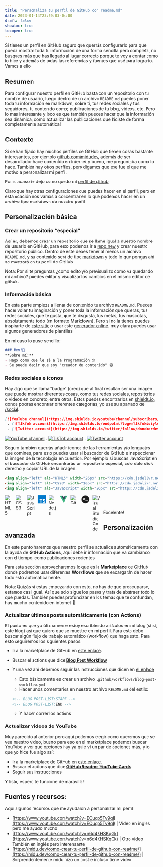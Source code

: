 ```yaml
---
title: "Personaliza tu perfil de GitHub con readme.md"
date: 2023-01-14T23:29:03-04:00
draft: false
showtoc: true
tocopen: true
---
```


Si tienes un perfil en GitHub seguro que querrás configurarlo para que pueda mostrar toda tu información de una forma sencilla pero completa, no busques más que has llegado al lugar correcto porque te voy a contar como lo hice y además de todas las referencias y fuentes que usé para lograrlo. Vamos a ello

## Resumen

Para configurar nuestro perfil en GitHub basta con un repositorio con tu nombre de usuario, luego dentro de un archivo `README.md` puedes poner toda tu información en markdown, sobre ti, tus redes sociales y tus seguidores, tu contenido como; publicaciones de tu blog, videos, etc. Pero lo mas interesante y loco es que también puedes hacer que la información sea dinámica, como actualizar las publicaciones que hiciste de forma completamente automática!

## Contexto

Si se han fijado hay muchos perfiles de GitHub que tienen cosas bastante interesantes, por ejemplo [github.com/midudev](http://github.com/midudev), además de ser desarrollador hace contenido en internet y bueno, me preguntaba como lo hace. También hay otros perfiles, pero digamos que ese fue el que me motivo a personalizar mi perfil.

Por si acaso te dejo como quedo mi [perfil de github](https://github.com/doneber)

Claro que hay otras configuraciones que puedes hacer en el perfil, pero en esta ocación nos vamos a concentrar en lo que podemos hacer en un archivo tipo markdown de nuestro perfil

## Personalización básica

### Crear un repositorio “especial”

Así es, debemos crear un repositorio que se llame igual a nuestro nombre de usuario en GitHub, para esto podemos ir a [repo.new](http://repo.new) y crear nuestro repositorio público. Dentro de este debes tener al menos un archivo `README.md`, y su contenido será de tipo [markdown](https://markdown.es/) y todo lo que pongas ahí se mostrará en tu perfil de GitHub

Nota: Por si te preguntas ¿como edito y/o previsualizo como va quedando mi archivo? puedes editar y visualizar los cambios en el mismo editor de github.

### Información básica

En esta parte empieza a llenar de contenido tu archivo `README.md`. Puedes hacer volar tu imaginación y poner toda la información que quieras, tus redes sociales, que te gusta, que te disgusta, tus metas, tus mascotas, absolutamente todo (en formato Markdown). Pero si no la tienes puedes inspirarte de [este sitio](https://zzetao.github.io/awesome-github-profile/) o usar este [generador online](https://rahuldkjain.github.io/gh-profile-readme-generator/). muy clara puedes usar algunos generadores de plantillas

En mi caso lo puse sencillo:

```markdown
### Hey!👋
**Sobre mí:**
- Hago como que le sé a la Programación 🤓 
- Se puede decir que soy "creador de contenido" 😅
```

### Redes sociales e íconos

Hay algo que se llama “badge” (creo) que al final resultan ser una imagen que puede mostrar diferentes cosas, como tus redes sociales, repositorios o videos en concreto, entre otros. Estos puedes encontrarlos en [shields.io](http://shields.io), donde podrás encontrar diferentes categorias, yo usé su apartado de [/social](https://shields.io/category/social).

```markdown
[![YouTube channel](https://img.shields.io/youtube/channel/subscribers/UCKMWXwHYoy920OFEN_BM5VQ?style=social)](https://www.youtube.com/@doneberdev)
 . [![TikTok account](https://img.shields.io/endpoint?logo=TikTok&style=social&url=https%3A%2F%2Fdoneber.dev%2Ftiktok-counter%2F)](https://www.tiktok.com/@doneberdev)
 . [![Twitter account](https://img.shields.io/twitter/follow/doneberdev?label=Followers&style=social)](https://twitter.com/doneberdev)
```

[![YouTube channel](https://img.shields.io/youtube/channel/subscribers/UCKMWXwHYoy920OFEN_BM5VQ?style=social)](https://www.youtube.com/@doneberdev)
 . [![TikTok account](https://img.shields.io/endpoint?logo=TikTok&style=social&url=https%3A%2F%2Fdoneber.dev%2Ftiktok-counter%2F)](https://www.tiktok.com/@doneberdev)
 . [![Twitter account](https://img.shields.io/twitter/follow/doneberdev?label=Followers&style=social)](https://twitter.com/doneberdev)

Seguro también querrás añadir iconos de las herramientas y/o lenguajes que domines, para esto puedes usar el buscador de GitHub e inspeccionar la imágen de la tecnología en cuestion. Por ejemplo si buscas JavaScript en el buscador de GitHub encontrarás un repositorio especial, solo dale click derecho y copiar URL de la imagen.

```html
<img align="left" alt="HTML5" width="26px" src="https://cdn.jsdelivr.net/gh/devicons/devicon/icons/html5/html5-original.svg" style="padding-right:10px;" />
<img align="left" alt="CSS3" width="26px" src="https://cdn.jsdelivr.net/gh/devicons/devicon/icons/css3/css3-original.svg" style="padding-right:10px;" />
<img align="left" alt="JavaScript" width="26px" src="https://cdn.jsdelivr.net/gh/devicons/devicon/icons/javascript/javascript-original.svg" style="padding-right:10px;" />
```

<img align="left" alt="HTML5" width="26px" src="https://cdn.jsdelivr.net/gh/devicons/devicon/icons/html5/html5-original.svg" style="padding-right:10px;" />
<img align="left" alt="CSS3" width="26px" src="https://cdn.jsdelivr.net/gh/devicons/devicon/icons/css3/css3-original.svg" style="padding-right:10px;" />
<img align="left" alt="JavaScript" width="26px" src="https://cdn.jsdelivr.net/gh/devicons/devicon/icons/javascript/javascript-original.svg" style="padding-right:10px;" />
<img align="left" alt="Typescript" width="26px" src="https://raw.githubusercontent.com/github/explore/80688e429a7d4ef2fca1e82350fe8e3517d3494d/topics/typescript/typescript.png" style="padding-right:10px;" />
<img align="left" alt="Node.js" width="26px" src="https://cdn.jsdelivr.net/gh/devicons/devicon/icons/nodejs/nodejs-original.svg" style="padding-right:10px;" />
<img align="left" alt="Vue" width="26px" src="https://raw.githubusercontent.com/github/explore/80688e429a7d4ef2fca1e82350fe8e3517d3494d/topics/vue/vue.png" style="padding-right:10px;" />
<img align="left" alt="Git" width="26px" src="https://cdn.jsdelivr.net/gh/devicons/devicon/icons/git/git-original.svg" style="padding-right:10px;" />
<img align="left" alt="Terminal" width="26px" src="https://raw.githubusercontent.com/github/explore/d92924b1d925bb134e308bd29c9de6c302ed3beb/topics/terminal/terminal.png" style="padding-right:10px;" />
<img align="left" alt="Visual Studio Code" width="26px" src="https://cdn.jsdelivr.net/gh/devicons/devicon/icons/vscode/vscode-original.svg" style="padding-right:10px;" />

</br>
</br>


Excelente!

## Personalización avanzada

En este punto haremos que nuestro perfil se actualice automáticamente con la ayuda de **GitHub Actions**, aquí debe ir información que va cambiando con el tiempo, como publicaciones recientes

Para esta sección aprovecharemos lo que es la **Marketplace** de GitHub donde podremos usar diferentes **Workflows** que se encargarán de hacer todo esto automaticamente.

Nota: Quizás si estas empezando con esto, no hay de que preocuparse, estamos casi igual. Así que solo sigue los pasos y trata de abstraer todo lo que puedas. También puedes profundizar en los temas que te confundan, hay mucho contenido en internet 🙂

### Actualizar últimos posts automáticamente (con Actions)

El punto es que yo últimamente estoy escribiendo artículos en mi blog (si si, este blog) así que quiero que se muestre en mi perfil. Para esto debo buscar algún flujo de trabajo automático (workflow) que haga esto. Para esto seguiremos los siguientes pasos:

- Ir a la marketplace de GitHub en [este enlace](https://github.com/marketplace).
- Buscar el actions que dice **[Blog Post Workflow](https://github.com/marketplace/actions/blog-post-workflow)**
- Y una vez ahí debemos seguir las instrucciones que dicen en  [el enlace](https://github.com/marketplace/actions/blog-post-workflow)
    - Esto básicamente es crear un archivo `.github/workflows/blog-post-workflow.yml`
    - Hacer unos comentarios en nuestro archivo `README.md` del estilo:
    
    ```markdown
    <!-- BLOG-POST-LIST:START -->
    <!-- BLOG-POST-LIST:END -->
    ```
    
    - Y hacer correr los actions

### Actualizar videos de YouTube

Muy parecido al anterior pero aquí podemos elegir como queremos que se vea nuestro video, bueno para eso en el marketplace podemos buscar YouTube y ver que opciones hay ya quie ví un par de opciones más, y lo que yo hice fue algo así:

- Ir a la marketplace de GitHub en [este enlace](https://github.com/marketplace).
- Buscar el actions que dice **[GitHub Readme YouTube Cards](https://github.com/marketplace/actions/github-readme-youtube-cards)**
- Seguir sus instrucciones

Y listo, espero te funcione de maravilla!

## Fuentes y recursos:
Aquí algunos recursos que me ayudaron a personalizar mi perfil

- [https://www.youtube.com/watch?v=ECuqb5Tv9qI](https://www.youtube.com/watch?v=ECuqb5Tv9qI) | Video en inglés pero me ayudo mucho
- [https://www.youtube.com/watch?v=n6d4KHSKqGk](https://www.youtube.com/watch?v=n6d4KHSKqGk) | Otro video También en inglés pero interensante
- [https://midu.dev/como-crear-tu-perfil-de-github-con-readme/](https://midu.dev/como-crear-tu-perfil-de-github-con-readme/) | Sorprendentemente midu hizo un post e incluso tiene video
